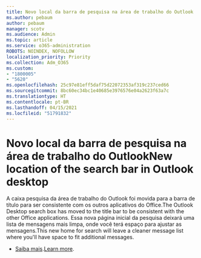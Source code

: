 ```yaml
---
title: Novo local da barra de pesquisa na área de trabalho do Outlook
ms.author: pebaum
author: pebaum
manager: scotv
ms.audience: Admin
ms.topic: article
ms.service: o365-administration
ROBOTS: NOINDEX, NOFOLLOW
localization_priority: Priority
ms.collection: Adm_O365
ms.custom:
- "1800005"
- "5620"
ms.openlocfilehash: 25c97e81eff5daf75d22072353af319c237ced66
ms.sourcegitcommit: 8bc60ec34bc1e40685e3976576e04a2623f63a7c
ms.translationtype: HT
ms.contentlocale: pt-BR
ms.lasthandoff: 04/15/2021
ms.locfileid: "51791832"
---
```

# <a name="new-location-of-the-search-bar-in-outlook-desktop"></a><span data-ttu-id="85459-102">Novo local da barra de pesquisa na área de trabalho do Outlook</span><span class="sxs-lookup"><span data-stu-id="85459-102">New location of the search bar in Outlook desktop</span></span>

<span data-ttu-id="85459-103">A caixa pesquisa da área de trabalho do Outlook foi movida para a barra de título para ser consistente com os outros aplicativos do Office.</span><span class="sxs-lookup"><span data-stu-id="85459-103">The Outlook Desktop search box has moved to the title bar to be consistent with the other Office applications.</span></span> <span data-ttu-id="85459-104">Essa nova página inicial da pesquisa deixará uma lista de mensagens mais limpa, onde você terá espaço para ajustar as mensagens.</span><span class="sxs-lookup"><span data-stu-id="85459-104">This new home for search will leave a cleaner message list where you'll have space to fit additional messages.</span></span>
- <span data-ttu-id="85459-105">[Saiba mais](https://support.microsoft.com/pt-BR/office/96fee452-80cd-492d-a35c-5c37584b416b).</span><span class="sxs-lookup"><span data-stu-id="85459-105">[Learn more](https://support.microsoft.com/pt-BR/office/96fee452-80cd-492d-a35c-5c37584b416b).</span></span>
